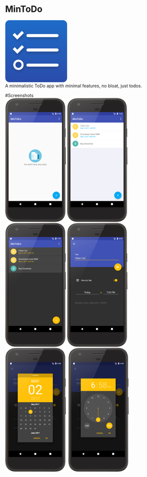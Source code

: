 # MinToDo 

<img src="/screenshots/app_icon.png" height="200px"/> <br>
A minimalistic ToDo app with minimal features, no bloat, just todos.


#Screenshots <br>
<img src="/screenshots/main_empty_light.png" height="400px"/>
<img src="/screenshots/main_full_light.png" height="400px"/>
<img src="/screenshots/main_full_dark.png" height="400px"/>
<img src="/screenshots/add_todo_dark.png" height="400px"/>
<img src="screenshots/screenshot_reminder_date.png" height="400px"/>
<img scr="/screenshots/todo_date_light.png" height="400px"/>
<img src="screenshots/screenshot_reminder_time.png" height="400px"/>
<img scr="/screenshots/todo_time_light.png" height="400px"/>



